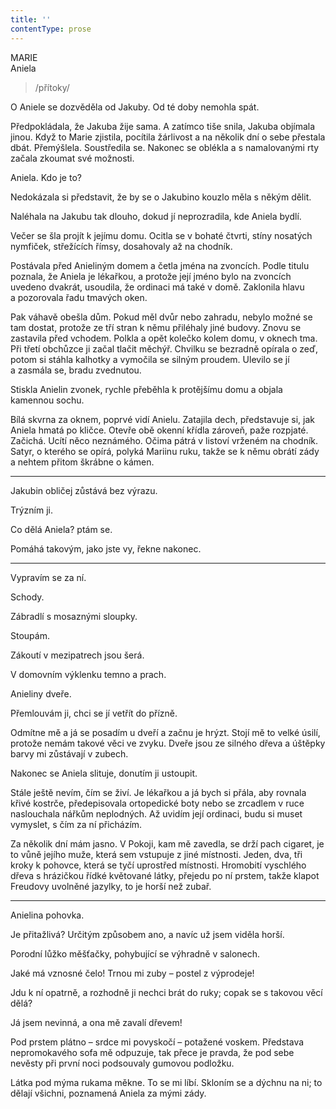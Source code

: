 ```yaml
---
title: ''
contentType: prose
---
```


MARIE  
Aniela

> /přítoky/

O Aniele se dozvěděla od Jakuby. Od té doby nemohla spát.

Předpokládala, že Jakuba žije sama. A zatímco tiše snila, Jakuba objímala jinou. Když to Marie zjistila, pocítila žárlivost a na několik dní o sebe přestala dbát. Přemýšlela. Soustředila se. Nakonec se oblékla a s namalovanými rty začala zkoumat své možnosti.

Aniela. Kdo je to?

Nedokázala si představit, že by se o Jakubino kouzlo měla s někým dělit.

Naléhala na Jakubu tak dlouho, dokud jí neprozradila, kde Aniela bydlí.

Večer se šla projít k jejímu domu. Ocitla se v bohaté čtvrti, stíny nosatých nymfiček, střežících římsy, dosahovaly až na chodník.

Postávala před Anieliným domem a četla jména na zvoncích. Podle titulu poznala, že Aniela je lékařkou, a protože její jméno bylo na zvoncích uvedeno dvakrát, usoudila, že ordinaci má také v domě. Zaklonila hlavu a pozorovala řadu tmavých oken.

Pak váhavě obešla dům. Pokud měl dvůr nebo zahradu, nebylo možné se tam dostat, protože ze tří stran k němu přiléhaly jiné budovy. Znovu se zastavila před vchodem. Polkla a opět kolečko kolem domu, v oknech tma. Při třetí obchůzce ji začal tlačit měchýř. Chvilku se bezradně opírala o zeď, potom si stáhla kalhotky a vymočila se silným proudem. Ulevilo se jí a zasmála se, bradu zvednutou.

Stiskla Anielin zvonek, rychle přeběhla k protějšímu domu a obja­la kamennou sochu.

Bílá skvrna za oknem, poprvé vidí Anielu. Zatajila dech, představuje si, jak Aniela hmatá po kličce. Otevře obě okenní křídla zároveň, paže rozpjaté. Začichá. Ucítí něco neznámého. Očima pátrá v listoví vrženém na chodník. Satyr, o kterého se opírá, polyká Mariinu ruku, takže se k němu obrátí zády a nehtem přitom škrábne o kámen.

* * *

Jakubin obličej zůstává bez výrazu.

Trýzním ji.

Co dělá Aniela? ptám se.

Pomáhá takovým, jako jste vy, řekne nakonec.

* * *

Vypravím se za ní.

Schody.

Zábradlí s mosaznými sloupky.

Stoupám.

Zákoutí v mezipatrech jsou šerá.

V domovním výklenku temno a prach.

Anieliny dveře.

Přemlouvám ji, chci se jí vetřít do přízně.

Odmítne mě a já se posadím u dveří a začnu je hrýzt. Stojí mě to velké úsilí, protože nemám takové věci ve zvyku. Dveře jsou ze silného dřeva a úštěpky barvy mi zůstávají v zubech.

Nakonec se Aniela slituje, donutím ji ustoupit.

Stále ještě nevím, čím se živí. Je lékařkou a já bych si přála, aby rovnala křivé kostrče, předepisovala ortopedické boty nebo se zrcadlem v ruce naslouchala nářkům neplodných. Až uvidím její ordinaci, budu si muset vymyslet, s čím za ní přicházím.

Za několik dní mám jasno. V Pokoji, kam mě zavedla, se drží pach cigaret, je to vůně jejího muže, která sem vstupuje z jiné místnosti. Jeden, dva, tři kroky k pohovce, která se tyčí uprostřed místnosti. Hromobití vyschlého dřeva s hrázičkou řídké květované látky, přejedu po ní prstem, takže klapot Freudovy uvolněné jazylky, to je horší než zubař.

* * *

Anielina pohovka.

Je přitažlivá? Určitým způsobem ano, a navíc už jsem viděla horší.

Porodní lůžko měšťačky, pohybující se výhradně v salonech.

Jaké má vznosné čelo! Trnou mi zuby – postel z výprodeje!

Jdu k ní opatrně, a rozhodně ji nechci brát do ruky; copak se s takovou věcí dělá?

Já jsem nevinná, a ona mě zavalí dřevem!

Pod prstem plátno – srdce mi povyskočí – potažené voskem. Představa nepromokavého sofa mě odpuzuje, tak přece je pravda, že pod sebe nevěsty při první noci podsouvaly gumovou podložku.

Látka pod mýma rukama měkne. To se mi líbí. Skloním se a dýchnu na ni; to dělají všichni, poznamená Aniela za mými zády.
